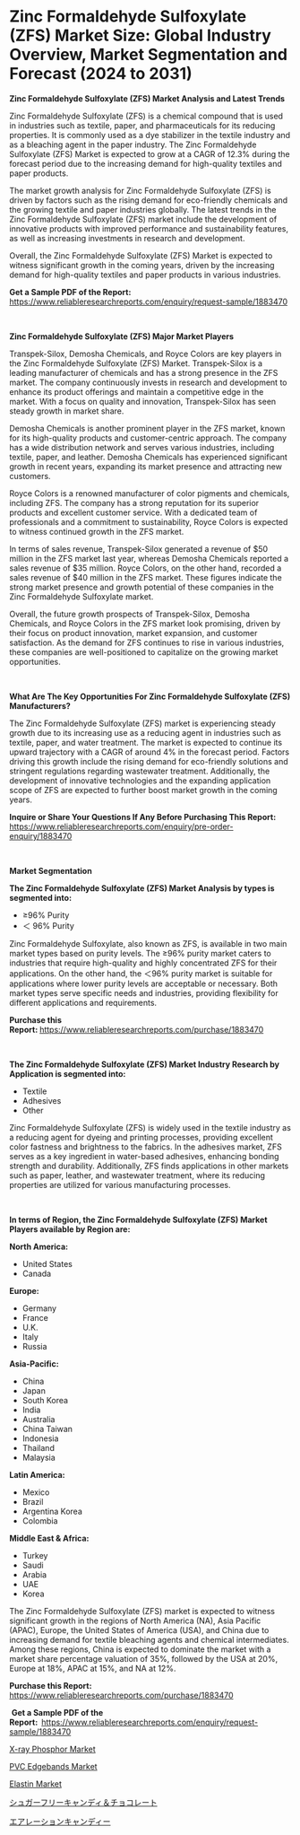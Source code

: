 <p><h1>Zinc Formaldehyde Sulfoxylate (ZFS) Market Size: Global Industry Overview, Market Segmentation and Forecast (2024 to 2031)</h1></p><p><strong>Zinc Formaldehyde Sulfoxylate (ZFS) Market Analysis and Latest Trends</strong></p>
<p><p>Zinc Formaldehyde Sulfoxylate (ZFS) is a chemical compound that is used in industries such as textile, paper, and pharmaceuticals for its reducing properties. It is commonly used as a dye stabilizer in the textile industry and as a bleaching agent in the paper industry. The Zinc Formaldehyde Sulfoxylate (ZFS) Market is expected to grow at a CAGR of 12.3% during the forecast period due to the increasing demand for high-quality textiles and paper products.</p><p>The market growth analysis for Zinc Formaldehyde Sulfoxylate (ZFS) is driven by factors such as the rising demand for eco-friendly chemicals and the growing textile and paper industries globally. The latest trends in the Zinc Formaldehyde Sulfoxylate (ZFS) market include the development of innovative products with improved performance and sustainability features, as well as increasing investments in research and development.</p><p>Overall, the Zinc Formaldehyde Sulfoxylate (ZFS) Market is expected to witness significant growth in the coming years, driven by the increasing demand for high-quality textiles and paper products in various industries.</p></p>
<p><strong>Get a Sample PDF of the Report:&nbsp;</strong> <a href="https://www.reliableresearchreports.com/enquiry/request-sample/1883470">https://www.reliableresearchreports.com/enquiry/request-sample/1883470</a></p>
<p>&nbsp;</p>
<p><strong>Zinc Formaldehyde Sulfoxylate (ZFS) Major Market Players</strong></p>
<p><p>Transpek-Silox, Demosha Chemicals, and Royce Colors are key players in the Zinc Formaldehyde Sulfoxylate (ZFS) Market. Transpek-Silox is a leading manufacturer of chemicals and has a strong presence in the ZFS market. The company continuously invests in research and development to enhance its product offerings and maintain a competitive edge in the market. With a focus on quality and innovation, Transpek-Silox has seen steady growth in market share.</p><p>Demosha Chemicals is another prominent player in the ZFS market, known for its high-quality products and customer-centric approach. The company has a wide distribution network and serves various industries, including textile, paper, and leather. Demosha Chemicals has experienced significant growth in recent years, expanding its market presence and attracting new customers.</p><p>Royce Colors is a renowned manufacturer of color pigments and chemicals, including ZFS. The company has a strong reputation for its superior products and excellent customer service. With a dedicated team of professionals and a commitment to sustainability, Royce Colors is expected to witness continued growth in the ZFS market.</p><p>In terms of sales revenue, Transpek-Silox generated a revenue of $50 million in the ZFS market last year, whereas Demosha Chemicals reported a sales revenue of $35 million. Royce Colors, on the other hand, recorded a sales revenue of $40 million in the ZFS market. These figures indicate the strong market presence and growth potential of these companies in the Zinc Formaldehyde Sulfoxylate market.</p><p>Overall, the future growth prospects of Transpek-Silox, Demosha Chemicals, and Royce Colors in the ZFS market look promising, driven by their focus on product innovation, market expansion, and customer satisfaction. As the demand for ZFS continues to rise in various industries, these companies are well-positioned to capitalize on the growing market opportunities.</p></p>
<p>&nbsp;</p>
<p><strong>What Are The Key Opportunities For Zinc Formaldehyde Sulfoxylate (ZFS) Manufacturers?</strong></p>
<p><p>The Zinc Formaldehyde Sulfoxylate (ZFS) market is experiencing steady growth due to its increasing use as a reducing agent in industries such as textile, paper, and water treatment. The market is expected to continue its upward trajectory with a CAGR of around 4% in the forecast period. Factors driving this growth include the rising demand for eco-friendly solutions and stringent regulations regarding wastewater treatment. Additionally, the development of innovative technologies and the expanding application scope of ZFS are expected to further boost market growth in the coming years.</p></p>
<p><strong>Inquire or Share Your Questions If Any Before Purchasing This Report:</strong> <a href="https://www.reliableresearchreports.com/enquiry/pre-order-enquiry/1883470">https://www.reliableresearchreports.com/enquiry/pre-order-enquiry/1883470</a></p>
<p>&nbsp;</p>
<p><strong>Market Segmentation</strong></p>
<p><strong>The Zinc Formaldehyde Sulfoxylate (ZFS) Market Analysis by types is segmented into:</strong></p>
<p><ul><li>≥96% Purity</li><li>＜ 96% Purity</li></ul></p>
<p><p>Zinc Formaldehyde Sulfoxylate, also known as ZFS, is available in two main market types based on purity levels. The ≥96% purity market caters to industries that require high-quality and highly concentrated ZFS for their applications. On the other hand, the ＜96% purity market is suitable for applications where lower purity levels are acceptable or necessary. Both market types serve specific needs and industries, providing flexibility for different applications and requirements.</p></p>
<p><strong>Purchase this Report:&nbsp;</strong><a href="https://www.reliableresearchreports.com/purchase/1883470">https://www.reliableresearchreports.com/purchase/1883470</a></p>
<p>&nbsp;</p>
<p><strong>The Zinc Formaldehyde Sulfoxylate (ZFS) Market Industry Research by Application is segmented into:</strong></p>
<p><ul><li>Textile</li><li>Adhesives</li><li>Other</li></ul></p>
<p><p>Zinc Formaldehyde Sulfoxylate (ZFS) is widely used in the textile industry as a reducing agent for dyeing and printing processes, providing excellent color fastness and brightness to the fabrics. In the adhesives market, ZFS serves as a key ingredient in water-based adhesives, enhancing bonding strength and durability. Additionally, ZFS finds applications in other markets such as paper, leather, and wastewater treatment, where its reducing properties are utilized for various manufacturing processes.</p></p>
<p>&nbsp;</p>
<p><strong>In terms of Region, the Zinc Formaldehyde Sulfoxylate (ZFS) Market Players available by Region are:</strong></p>
<p>
    <p> <strong> North America: </strong>
        <ul>
            <li>United States</li>
            <li>Canada</li>
        </ul>
        </p> 
    <p> <strong> Europe: </strong>
        <ul>
            <li>Germany</li>
            <li>France</li>
            <li>U.K.</li>
            <li>Italy</li>
            <li>Russia</li>
        </ul>
        </p> 
    <p> <strong> Asia-Pacific: </strong>
        <ul>
            <li>China</li>
            <li>Japan</li>
            <li>South Korea</li>
            <li>India</li>
            <li>Australia</li>
            <li>China Taiwan</li>
            <li>Indonesia</li>
            <li>Thailand</li>
            <li>Malaysia</li>
        </ul>
        </p> 
    <p> <strong> Latin America: </strong>
        <ul>
            <li>Mexico</li>
            <li>Brazil</li>
            <li>Argentina Korea</li>
            <li>Colombia</li>
        </ul>
        </p> 
    <p> <strong> Middle East & Africa: </strong>
        <ul>
            <li>Turkey</li>
            <li>Saudi</li>
            <li>Arabia</li>
            <li>UAE</li>
            <li>Korea</li>
        </ul>
    </p>
    </p>
<p><p>The Zinc Formaldehyde Sulfoxylate (ZFS) market is expected to witness significant growth in the regions of North America (NA), Asia Pacific (APAC), Europe, the United States of America (USA), and China due to increasing demand for textile bleaching agents and chemical intermediates. Among these regions, China is expected to dominate the market with a market share percentage valuation of 35%, followed by the USA at 20%, Europe at 18%, APAC at 15%, and NA at 12%.</p></p>
<p><strong>Purchase this Report: </strong><a href="https://www.reliableresearchreports.com/purchase/1883470">https://www.reliableresearchreports.com/purchase/1883470</a></p>
<p>&nbsp;<strong>Get a Sample PDF of the Report:&nbsp;&nbsp;</strong><a href="https://www.reliableresearchreports.com/enquiry/request-sample/1883470">https://www.reliableresearchreports.com/enquiry/request-sample/1883470</a></p>
<p><strong></strong></p>
<p><p><a href="https://github.com/Whitneyboyettebo9kiw7yr13/Market-Research-Report-List-1/blob/main/x-ray-phosphor-market.md">X-ray Phosphor Market</a></p><p><a href="https://github.com/sonuprakash1/Market-Research-Report-List-1/blob/main/pvc-edgebands-market.md">PVC Edgebands Market</a></p><p><a href="https://issuu.com/reportprime-2/docs/elastin-market-size-2030.pptx">Elastin Market</a></p><p><a href="https://github.com/adcxff01450218/Market-Research-Report-List-1/blob/main/93959741885.md">シュガーフリーキャンディ＆チョコレート</a></p><p><a href="https://github.com/xnljig2898992/Market-Research-Report-List-1/blob/main/98346411884.md">エアレーションキャンディー</a></p></p>